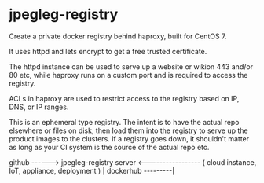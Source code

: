 # jpegleg-registry

Create a private docker registry behind haproxy, built for CentOS 7.

It uses httpd and lets encrypt to get a free trusted certificate.

The httpd instance can be used to serve up a website or wikion 443 and/or 80 etc, while haproxy runs on a custom port and is required to access the registry.

ACLs in haproxy are used to restrict access to the registry based on IP, DNS, or IP ranges.

This is an ephemeral type registry. The intent is to have the actual repo elsewhere or files on disk, then load them into the registry to serve up the product images to the clusters. If a registry goes down, it shouldn't matter as long as your CI system is the source of the actual repo etc.

github ------> jpegleg-registry server <----------------- ( cloud instance, IoT, appliance, deployment )
                   |
dockerhub ---------|

